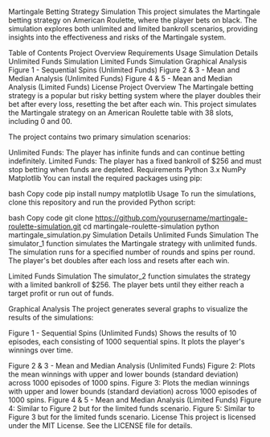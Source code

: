 Martingale Betting Strategy Simulation
This project simulates the Martingale betting strategy on American Roulette, where the player bets on black. The simulation explores both unlimited and limited bankroll scenarios, providing insights into the effectiveness and risks of the Martingale system.

Table of Contents
Project Overview
Requirements
Usage
Simulation Details
Unlimited Funds Simulation
Limited Funds Simulation
Graphical Analysis
Figure 1 - Sequential Spins (Unlimited Funds)
Figure 2 & 3 - Mean and Median Analysis (Unlimited Funds)
Figure 4 & 5 - Mean and Median Analysis (Limited Funds)
License
Project Overview
The Martingale betting strategy is a popular but risky betting system where the player doubles their bet after every loss, resetting the bet after each win. This project simulates the Martingale strategy on an American Roulette table with 38 slots, including 0 and 00.

The project contains two primary simulation scenarios:

Unlimited Funds: The player has infinite funds and can continue betting indefinitely.
Limited Funds: The player has a fixed bankroll of $256 and must stop betting when funds are depleted.
Requirements
Python 3.x
NumPy
Matplotlib
You can install the required packages using pip:

bash
Copy code
pip install numpy matplotlib
Usage
To run the simulations, clone this repository and run the provided Python script:

bash
Copy code
git clone https://github.com/yourusername/martingale-roulette-simulation.git
cd martingale-roulette-simulation
python martingale_simulation.py
Simulation Details
Unlimited Funds Simulation
The simulator_1 function simulates the Martingale strategy with unlimited funds. The simulation runs for a specified number of rounds and spins per round. The player's bet doubles after each loss and resets after each win.

Limited Funds Simulation
The simulator_2 function simulates the strategy with a limited bankroll of $256. The player bets until they either reach a target profit or run out of funds.

Graphical Analysis
The project generates several graphs to visualize the results of the simulations:

Figure 1 - Sequential Spins (Unlimited Funds)
Shows the results of 10 episodes, each consisting of 1000 sequential spins. It plots the player's winnings over time.

Figure 2 & 3 - Mean and Median Analysis (Unlimited Funds)
Figure 2: Plots the mean winnings with upper and lower bounds (standard deviation) across 1000 episodes of 1000 spins.
Figure 3: Plots the median winnings with upper and lower bounds (standard deviation) across 1000 episodes of 1000 spins.
Figure 4 & 5 - Mean and Median Analysis (Limited Funds)
Figure 4: Similar to Figure 2 but for the limited funds scenario.
Figure 5: Similar to Figure 3 but for the limited funds scenario.
License
This project is licensed under the MIT License. See the LICENSE file for details.
